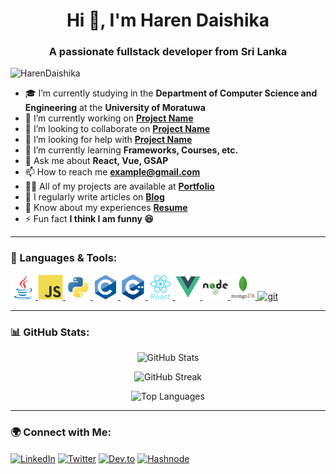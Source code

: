 <h1 align="center">Hi 👋, I'm Haren Daishika</h1>
<h3 align="center">A passionate fullstack developer from Sri Lanka</h3>

<p align="left"> <img src="https://komarev.com/ghpvc/?username=HarenDaishika&label=Profile%20Views&color=0e75b6&style=flat" alt="HarenDaishika" /> </p>

- 🎓 I’m currently studying in the **Department of Computer Science and Engineering** at the **University of Moratuwa**  
- 🔭 I’m currently working on **[Project Name](project-link)**  
- 👯 I’m looking to collaborate on **[Project Name](project-link)**  
- 🤝 I’m looking for help with **[Project Name](project-link)**  
- 🌱 I’m currently learning **Frameworks, Courses, etc.**  
- 💬 Ask me about **React, Vue, GSAP**  
- 📫 How to reach me **example@gmail.com**  
- 👨‍💻 All of my projects are available at **[Portfolio](portfolio-link)**  
- 📝 I regularly write articles on **[Blog](blog-link)**  
- 📄 Know about my experiences **[Resume](resume-link)**  
- ⚡ Fun fact **I think I am funny 😆**  

---

### 🚀 Languages & Tools:
<p align="left">  
  <a href="https://www.java.com/" target="_blank"> <img src="https://raw.githubusercontent.com/devicons/devicon/master/icons/java/java-original.svg" alt="java" width="40" height="40"/> </a>  
  <a href="https://developer.mozilla.org/en-US/docs/Web/JavaScript" target="_blank"> <img src="https://raw.githubusercontent.com/devicons/devicon/master/icons/javascript/javascript-original.svg" alt="javascript" width="40" height="40"/> </a>  
  <a href="https://www.python.org/" target="_blank"> <img src="https://raw.githubusercontent.com/devicons/devicon/master/icons/python/python-original.svg" alt="python" width="40" height="40"/> </a>  
  <a href="https://en.wikipedia.org/wiki/C_(programming_language)" target="_blank"> <img src="https://raw.githubusercontent.com/devicons/devicon/master/icons/c/c-original.svg" alt="c" width="40" height="40"/> </a>  
  <a href="https://isocpp.org/" target="_blank"> <img src="https://raw.githubusercontent.com/devicons/devicon/master/icons/cplusplus/cplusplus-original.svg" alt="c++" width="40" height="40"/> </a>  
  <a href="https://reactjs.org/" target="_blank"> <img src="https://raw.githubusercontent.com/devicons/devicon/master/icons/react/react-original-wordmark.svg" alt="react" width="40" height="40"/> </a>  
  <a href="https://vuejs.org/" target="_blank"> <img src="https://raw.githubusercontent.com/devicons/devicon/master/icons/vuejs/vuejs-original.svg" alt="vuejs" width="40" height="40"/> </a>  
  <a href="https://nodejs.org" target="_blank"> <img src="https://raw.githubusercontent.com/devicons/devicon/master/icons/nodejs/nodejs-original-wordmark.svg" alt="nodejs" width="40" height="40"/> </a>  
  <a href="https://www.mongodb.com/" target="_blank"> <img src="https://raw.githubusercontent.com/devicons/devicon/master/icons/mongodb/mongodb-original-wordmark.svg" alt="mongodb" width="40" height="40"/> </a>  
  <a href="https://git-scm.com/" target="_blank"> <img src="https://www.vectorlogo.zone/logos/git-scm/git-scm-icon.svg" alt="git" width="40" height="40"/> </a>  
</p>  

---

### 📊 GitHub Stats:
<p align="center">
  <img src="https://github-readme-stats.vercel.app/api?username=HarenDaishika&show_icons=true&theme=tokyonight" alt="GitHub Stats" />
</p>

<p align="center">
  <img src="https://github-readme-streak-stats.herokuapp.com/?user=HarenDaishika&theme=tokyonight" alt="GitHub Streak" />
</p>

<p align="center">
  <img src="https://github-readme-stats.vercel.app/api/top-langs/?username=HarenDaishika&layout=compact&theme=tokyonight" alt="Top Languages" />
</p>

---

### 🌍 Connect with Me:
<p align="left">
  <a href="https://linkedin.com/in/your-linkedin" target="blank"><img align="center" src="https://cdn.jsdelivr.net/npm/simple-icons@3.0.1/icons/linkedin.svg" alt="LinkedIn" height="30" width="40" /></a>
  <a href="https://twitter.com/your-twitter" target="blank"><img align="center" src="https://cdn.jsdelivr.net/npm/simple-icons@3.0.1/icons/twitter.svg" alt="Twitter" height="30" width="40" /></a>
  <a href="https://dev.to/your-devto" target="blank"><img align="center" src="https://cdn.jsdelivr.net/npm/simple-icons@3.0.1/icons/dev-dot-to.svg" alt="Dev.to" height="30" width="40" /></a>
  <a href="https://hashnode.com/@your-hashnode" target="blank"><img align="center" src="https://cdn.jsdelivr.net/npm/simple-icons@3.0.1/icons/hashnode.svg" alt="Hashnode"

